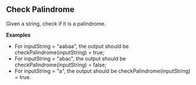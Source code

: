 Check Palindrome
-----

Given a string, check if it is a palindrome.

**Examples**
* For inputString = "aabaa", the output should be checkPalindrome(inputString) = true;
* For inputString = "abac", the output should be checkPalindrome(inputString) = false;
* For inputString = "a", the output should be checkPalindrome(inputString) = true.
